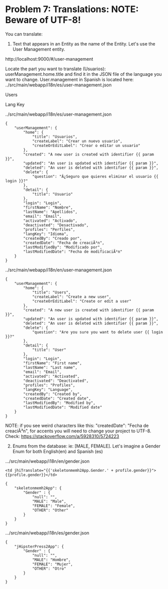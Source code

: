 # Problem 7: Translations: NOTE: Beware of UTF-8! 

You can translate:

1) Text that appears in an Entity as the name of the Entity. Let's use the User Management entity.

http://localhost:9000/#/user-management 

Locate the part you want to translate (Usuarios): userManagement.home.title and find it in the JSON file of the language you want to change. User.management in Spanish is located here: ../src/main/webapp/i18n/es/user-management.json 

<span jhiTranslate="userManagement.home.title">Users</span> 

<th jhiSortBy="langKey"> <span jhiTranslate="userManagement.langKey">Lang Key</span> <span class="fa fa-sort"></span></th>

../src/main/webapp/i18n/es/user-management.json

	{
	    "userManagement": {
	        "home": {
	            "title": "Usuarios",
	            "createLabel": "Crear un nuevo usuario",
	            "createOrEditLabel": "Crear o editar un usuario"
	        },
	        "created": "A new user is created with identifier {{ param }}",
	        "updated": "An user is updated with identifier {{ param }}",
	        "deleted": "An user is deleted with identifier {{ param }}",
	        "delete": {
	            "question": "Â¿Seguro que quieres eliminar el usuario {{ login }}?"
	        },
	        "detail": {
	            "title": "Usuario"
	        },
	        "login": "Login",
	        "firstName": "Nombre",
	        "lastName": "Apellidos",
	        "email": "Email",
	        "activated": "Activado",
	        "deactivated": "Desactivado",
	        "profiles": "Perfiles",
	        "langKey": "Idioma",
	        "createdBy": "Creado por",
	        "createdDate": "Fecha de creaciÃ³n",
	        "lastModifiedBy": "Modificado por",
	        "lastModifiedDate": "Fecha de modificaciÃ³n"
	    }
	}

../src/main/webapp/i18n/en/user-management.json

	{
	    "userManagement": {
	        "home": {
	            "title": "Users",
	            "createLabel": "Create a new user",
	            "createOrEditLabel": "Create or edit a user"
	        },
	        "created": "A new user is created with identifier {{ param }}",
	        "updated": "An user is updated with identifier {{ param }}",
	        "deleted": "An user is deleted with identifier {{ param }}",
	        "delete": {
	            "question": "Are you sure you want to delete user {{ login }}?"
	        },
	        "detail": {
	            "title": "User"
	        },
	        "login": "Login",
	        "firstName": "First name",
	        "lastName": "Last name",
	        "email": "Email",
	        "activated": "Activated",
	        "deactivated": "Deactivated",
	        "profiles": "Profiles",
	        "langKey": "Language",
	        "createdBy": "Created by",
	        "createdDate": "Created date",
	        "lastModifiedBy": "Modified by",
	        "lastModifiedDate": "Modified date"
	    }
	}

NOTE: if you see weird characters like this: "createdDate": "Fecha de creaciÃ³n", for accents you will need to change your project to UTF-8. Check: https://stackoverflow.com/a/5928310/5724223 


2) Enums from the database: ie: [MALE, FEMALE]. Let's imagine a Gender Enum for both English(en) and Spanish (es)

.../src/main/webapp/i18n/en/gender.json

	<td jhiTranslate="{{'skeletonmemh2App.Gender.' + profile.gender}}">{{profile.gender}}</td>
	
	{
	    "skeletonmemh2App": {
	        "Gender" : {
	            "null": "",
	            "MALE": "Male",
	            "FEMALE": "Female",
	            "OTHER": "Other"
	        }
	    }
	}

.../src/main/webapp/i18n/es/gender.json

	{
	    "jHipsterPress2App": {
	        "Gender" : {
	            "null": "",
	            "MALE": "Hombre",
	            "FEMALE": "Mujer",
	            "OTHER": "Otro"
	        }
	    }
	}

